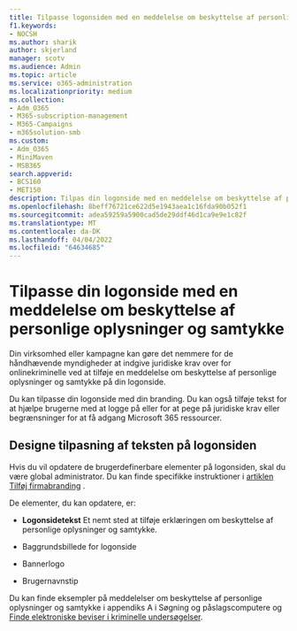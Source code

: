 ```yaml
---
title: Tilpasse logonsiden med en meddelelse om beskyttelse af personlige oplysninger og samtykke
f1.keywords:
- NOCSH
ms.author: sharik
author: skjerland
manager: scotv
ms.audience: Admin
ms.topic: article
ms.service: o365-administration
ms.localizationpriority: medium
ms.collection:
- Adm_O365
- M365-subscription-management
- M365-Campaigns
- m365solution-smb
ms.custom:
- Adm_O365
- MiniMaven
- MSB365
search.appverid:
- BCS160
- MET150
description: Tilpas din logonside med en meddelelse om beskyttelse af personlige oplysninger og samtykke for Microsoft 365.
ms.openlocfilehash: 8beff76721ce622d5e1943aea1c16fda90b052f1
ms.sourcegitcommit: adea59259a5900cad5de29ddf46d1ca9e9e1c82f
ms.translationtype: MT
ms.contentlocale: da-DK
ms.lasthandoff: 04/04/2022
ms.locfileid: "64634685"
---
```

# <a name="customize-your-sign-in-page-with-a-privacy-and-consent-notice"></a>Tilpasse din logonside med en meddelelse om beskyttelse af personlige oplysninger og samtykke

Din virksomhed eller kampagne kan gøre det nemmere for de håndhævende myndigheder at indgive juridiske krav over for onlinekriminelle ved at tilføje en meddelelse om beskyttelse af personlige oplysninger og samtykke på din logonside.

Du kan tilpasse din logonside med din branding. Du kan også tilføje tekst for at hjælpe brugerne med at logge på eller for at pege på juridiske krav eller begrænsninger for at få adgang Microsoft 365 ressourcer.

## <a name="design-customization-the-text-on-your-sign-in-page"></a>Designe tilpasning af teksten på logonsiden

Hvis du vil opdatere de brugerdefinerbare elementer på logonsiden, skal du være global administrator. Du kan finde specifikke instruktioner i [artiklen Tilføj firmabranding](/azure/active-directory/fundamentals/customize-branding) .

De elementer, du kan opdatere, er:

- **Logonsidetekst** Et nemt sted at tilføje erklæringen om beskyttelse af personlige oplysninger og samtykke.

- Baggrundsbillede for logonside

- Bannerlogo

- Brugernavnstip

Du kan finde eksempler på meddelelser om beskyttelse af personlige oplysninger og samtykke i appendiks A i Søgning og påslagscomputere og [Finde elektroniske beviser i kriminelle undersøgelser](https://www.justice.gov/sites/default/files/criminal-ccips/legacy/2015/01/14/ssmanual2009.pdf).